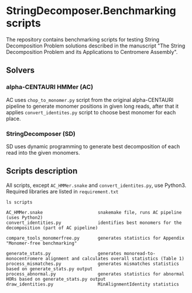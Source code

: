 # StringDecomposer.Benchmarking scripts

The repository contains benchmarking scripts for testing String Decomposition Problem solutions described in the manuscript "The String Decomposition Problem and its Applications to Centromere Assembly".


## Solvers

### alpha-CENTAURI HMMer (AC)

AC uses `chop_to_monomer.py` script from the original alpha-CENTAURI pipeline to generate monomer positions in given long reads, after that it applies `convert_identites.py` script to choose best monomer for each place. 

### StringDecomposer (SD)

SD uses dynamic programming to generate best decomposition of each read into the given monomers. 


## Scripts description

All scripts, except `AC_HMMer.snake` and `convert_identites.py`, use Python3. Required libraries are listed in `requirement.txt`
	
	ls scripts
	
	AC_HMMer.snake                     snakemake file, runs AC pipeline (uses Python2)
	convert_identities.py              identifies best monomers for the decomposition (part of AC pipeline)

	compare_tools_monomerfree.py       generates statistics for Appendix "Monomer-free benchmarking"

	generate_stats.py                  generates monoread-to-monocentromere alignment and calculates overall statistics (Table 1)
	process_mismatches.py              generates mismatches statistics based on generate_stats.py output
	process_abnormal.py                generates statistics for abnormal HORs based on generate_stats.py output
	draw_identities.py                 MinAlignmentIdentity statistics


